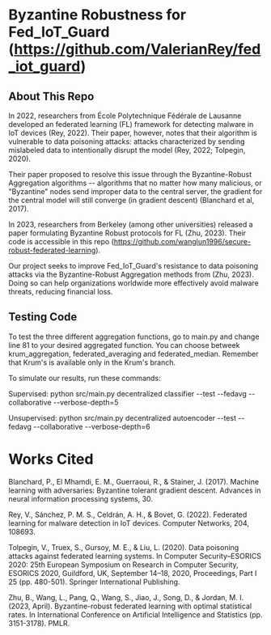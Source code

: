 # Byzantine Robustness for Fed_IoT_Guard (https://github.com/ValerianRey/fed_iot_guard)

## About This Repo

In 2022, researchers from École Polytechnique Fédérale de Lausanne developed an federated learning (FL) framework for detecting malware in IoT devices (Rey, 2022). Their paper, however, notes that their algorithm is vulnerable to data poisoning attacks: attacks characterized by sending mislabeled data to intentionally disrupt the model (Rey, 2022; Tolpegin, 2020).

Their paper proposed to resolve this issue through the Byzantine-Robust Aggregation algorithms -- algorithms that no matter how many malicious, or "Byzantine" nodes send improper data to the central server, the gradient for the central model will still converge (in gradient descent) (Blanchard et al, 2017).

In 2023, researchers from Berkeley (among other universities) released a paper formulating Byzantine Robust protocols for FL (Zhu, 2023). Their code is accessible in this repo (https://github.com/wanglun1996/secure-robust-federated-learning).

Our project seeks to improve Fed_IoT_Guard's resistance to data poisoning attacks via the Byzantine-Robust Aggregation methods from (Zhu, 2023). Doing so can help organizations worldwide more effectively avoid malware threats, reducing financial loss.

## Testing Code
To test the three different aggregation functions, go to main.py and change line 81 to your desired aggregated function. You can choose betweek krum_aggregation, federated_averaging and federated_median. Remember that Krum's is available only in the Krum's branch.

To simulate our results, run these commands:

Supervised: 
python src/main.py decentralized classifier --test --fedavg --collaborative --verbose-depth=5

Unsupervised:
python src/main.py decentralized autoencoder --test --fedavg --collaborative --verbose-depth=6


# Works Cited

Blanchard, P., El Mhamdi, E. M., Guerraoui, R., & Stainer, J. (2017). Machine learning with adversaries: Byzantine tolerant gradient descent. Advances in neural information processing systems, 30.

Rey, V., Sánchez, P. M. S., Celdrán, A. H., & Bovet, G. (2022). Federated learning for malware detection in IoT devices. Computer Networks, 204, 108693.

Tolpegin, V., Truex, S., Gursoy, M. E., & Liu, L. (2020). Data poisoning attacks against federated learning systems. In Computer Security–ESORICS 2020: 25th European Symposium on Research in Computer Security, ESORICS 2020, Guildford, UK, September 14–18, 2020, Proceedings, Part I 25 (pp. 480-501). Springer International Publishing.

Zhu, B., Wang, L., Pang, Q., Wang, S., Jiao, J., Song, D., & Jordan, M. I. (2023, April). Byzantine-robust federated learning with optimal statistical rates. In International Conference on Artificial Intelligence and Statistics (pp. 3151-3178). PMLR.
